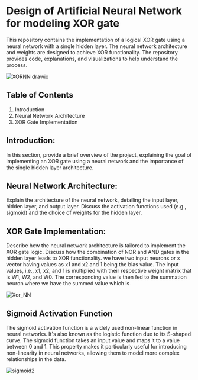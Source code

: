 # Design of Artificial Neural Network for modeling XOR gate
This repository contains the implementation of a logical XOR gate using a neural network with a single hidden layer. The neural network architecture and weights are designed to achieve XOR functionality. The repository provides code, explanations, and visualizations to help understand the process.

![XORNN drawio](https://github.com/Manikanta-IITB/Design_of_Artificial_Neural_Network_for_modeling_XOR_gate/assets/138108630/03195a8b-379c-45c7-a642-0793a64a8161)

## Table of Contents
1) Introduction
2) Neural Network Architecture
3) XOR Gate Implementation
   
## Introduction:
In this section, provide a brief overview of the project, explaining the goal of implementing an XOR gate using a neural network and the importance of the single hidden layer architecture.

## Neural Network Architecture:
Explain the architecture of the neural network, detailing the input layer, hidden layer, and output layer. Discuss the activation functions used (e.g., sigmoid) and the choice of weights for the hidden layer.

## XOR Gate Implementation:
Describe how the neural network architecture is tailored to implement the XOR gate logic. Discuss how the combination of NOR and AND gates in the hidden layer leads to XOR functionality. we have two input neurons or x vector having values as x1 and x2 and 1 being the bias value. The input values, i.e., x1, x2, and 1 is multiplied with their respective weight matrix that is W1, W2, and W0. The corresponding value is then fed to the summation neuron where we have the summed value which is

![Xor_NN](https://github.com/Manikanta-IITB/Design_of_Artificial_Neural_Network_for_modeling_XOR_gate/assets/138108630/14be1c88-f3d3-4ef1-86db-390851113619)

## Sigmoid Activation Function
The sigmoid activation function is a widely used non-linear function in neural networks. It's also known as the logistic function due to its S-shaped curve. The sigmoid function takes an input value and maps it to a value between 0 and 1. This property makes it particularly useful for introducing non-linearity in neural networks, allowing them to model more complex relationships in the data.

![sigmoid2](https://github.com/Manikanta-IITB/Design_of_Artificial_Neural_Network_for_modeling_XOR_gate/assets/138108630/f007129e-4b8d-4a66-948d-6c2bef06b0ec)


